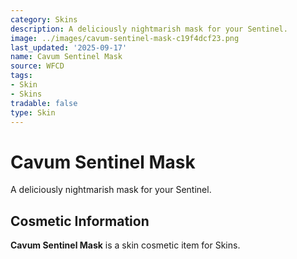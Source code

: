 ```yaml
---
category: Skins
description: A deliciously nightmarish mask for your Sentinel.
image: ../images/cavum-sentinel-mask-c19f4dcf23.png
last_updated: '2025-09-17'
name: Cavum Sentinel Mask
source: WFCD
tags:
- Skin
- Skins
tradable: false
type: Skin
---
```


# Cavum Sentinel Mask

A deliciously nightmarish mask for your Sentinel.

## Cosmetic Information

**Cavum Sentinel Mask** is a skin cosmetic item for Skins.

